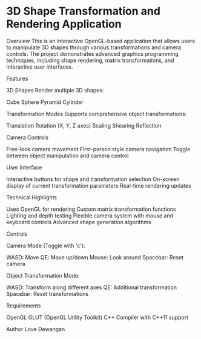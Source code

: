 # 3D Shape Transformation and Rendering Application
Overview
This is an interactive OpenGL-based application that allows users to manipulate 3D shapes through various transformations and camera controls. The project demonstrates advanced graphics programming techniques, including shape rendering, matrix transformations, and interactive user interfaces.

Features

3D Shapes
Render multiple 3D shapes:

Cube
Sphere
Pyramid
Cylinder

Transformation Modes
Supports comprehensive object transformations:

Translation
Rotation (X, Y, Z axes)
Scaling
Shearing
Reflection

Camera Controls

Free-look camera movement
First-person style camera navigation
Toggle between object manipulation and camera control

User Interface

Interactive buttons for shape and transformation selection
On-screen display of current transformation parameters
Real-time rendering updates

Technical Highlights

Uses OpenGL for rendering
Custom matrix transformation functions
Lighting and depth testing
Flexible camera system with mouse and keyboard controls
Advanced shape generation algorithms

Controls

Camera Mode (Toggle with 'c'):

WASD: Move
QE: Move up/down
Mouse: Look around
Spacebar: Reset camera

Object Transformation Mode:

WASD: Transform along different axes
QE: Additional transformation
Spacebar: Reset transformations

Requirements

OpenGL
GLUT (OpenGL Utility Toolkit)
C++ Compiler with C++11 support

Author
Love Dewangan 
